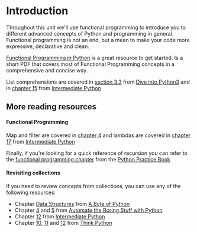 # Introduction

Throughout this unit we'll use functional programming to introduce you to different advanced concepts of Python and programming in general. Functional programming is not an end, but a mean to make your code more expressive, declarative and clean.

[Functional Programming in Python](http://www.oreilly.com/programming/free/files/functional-programming-python.pdf) is a great resource to get started. Is a short PDF that covers most of Functional Programming concepts in a comprehensive and concise way.

List comprehensions are covered in [section 3.3](http://getpython3.com/diveintopython3/comprehensions.html#listcomprehension) from [Dive into Python3](http://getpython3.com/diveintopython3/index.html) and in [chapter 15](http://book.pythontips.com/en/latest/comprehensions.html) from [Intermediate Python](http://book.pythontips.com/en/latest/index.html)

## More reading resources

#### Functional Programming

Map and filter are covered in [chapter 4](http://book.pythontips.com/en/latest/map_filter.html) and lambdas are covered in [chapter 17](http://book.pythontips.com/en/latest/lambdas.html) from [Intermediate Python](http://book.pythontips.com/en/latest/)

Finally, if you're looking for a quick reference of recursion you can refer to the [functional programming chapter](http://anandology.com/python-practice-book/functional-programming.html) from the [Python Practice Book](http://anandology.com/python-practice-book/index.html)

#### Revisiting collections

If you need to review concepts from collections, you can use any of the following resources:

* Chapter [Data Structures](http://python.swaroopch.com/data_structures.html) from [A Byte of Python](http://python.swaroopch.com/index.html)
* Chapter [4](https://automatetheboringstuff.com/chapter4/) and [5](https://automatetheboringstuff.com/chapter5/) from [Automate the Boring Stuff with Python](https://automatetheboringstuff.com/chapter6/)
* Chapter [12](http://book.pythontips.com/en/latest/collections.html) from [Intermediate Python](http://book.pythontips.com/en/latest/index.html)
* Chapter [10](http://greenteapress.com/thinkpython/html/thinkpython011.html), [11](http://greenteapress.com/thinkpython/html/thinkpython012.html) and [12](http://greenteapress.com/thinkpython/html/thinkpython013.html) from [Think Python](http://greenteapress.com/thinkpython/html/index.html)
